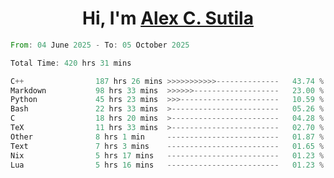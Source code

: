 <h1 align="center">Hi, I'm <a href="https://github.com/alexsutila" target="blank">Alex C. Sutila</a></h1>

<!--START_SECTION:waka-->

```rust
From: 04 June 2025 - To: 05 October 2025

Total Time: 420 hrs 31 mins

C++                187 hrs 26 mins >>>>>>>>>>>--------------   43.74 %
Markdown           98 hrs 33 mins  >>>>>>-------------------   23.00 %
Python             45 hrs 23 mins  >>>----------------------   10.59 %
Bash               22 hrs 33 mins  >------------------------   05.26 %
C                  18 hrs 20 mins  >------------------------   04.28 %
TeX                11 hrs 33 mins  >------------------------   02.70 %
Other              8 hrs 1 min     -------------------------   01.87 %
Text               7 hrs 3 mins    -------------------------   01.65 %
Nix                5 hrs 17 mins   -------------------------   01.23 %
Lua                5 hrs 16 mins   -------------------------   01.23 %
```

<!--END_SECTION:waka-->
